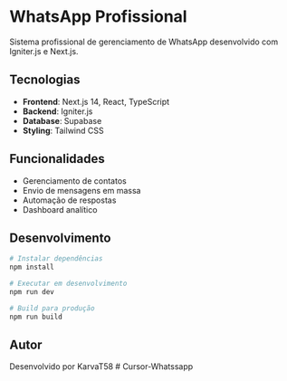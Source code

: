 # WhatsApp Profissional

Sistema profissional de gerenciamento de WhatsApp desenvolvido com Igniter.js e Next.js.

## Tecnologias

- **Frontend**: Next.js 14, React, TypeScript
- **Backend**: Igniter.js
- **Database**: Supabase
- **Styling**: Tailwind CSS

## Funcionalidades

- Gerenciamento de contatos
- Envio de mensagens em massa
- Automação de respostas
- Dashboard analítico

## Desenvolvimento

```bash
# Instalar dependências
npm install

# Executar em desenvolvimento
npm run dev

# Build para produção
npm run build
```

## Autor

Desenvolvido por KarvaT58
#   C u r s o r - W h a t s s a p p  
 